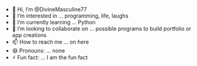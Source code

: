 - 👋 Hi, I’m @DivineMasculine77
- 👀 I’m interested in ... programming, life, laughs
- 🌱 I’m currently learning ... Python
- 💞️ I’m looking to collaborate on ... possible programs to build portfolio or app creations
- 📫 How to reach me ... on here
- 😄 Pronouns: ... none
- ⚡ Fun fact: ... I am the fun fact

<!---
DivineMasculine77/DivineMasculine77 is a ✨ special ✨ repository because its `README.md` (this file) appears on your GitHub profile.
You can click the Preview link to take a look at your changes.
--->

